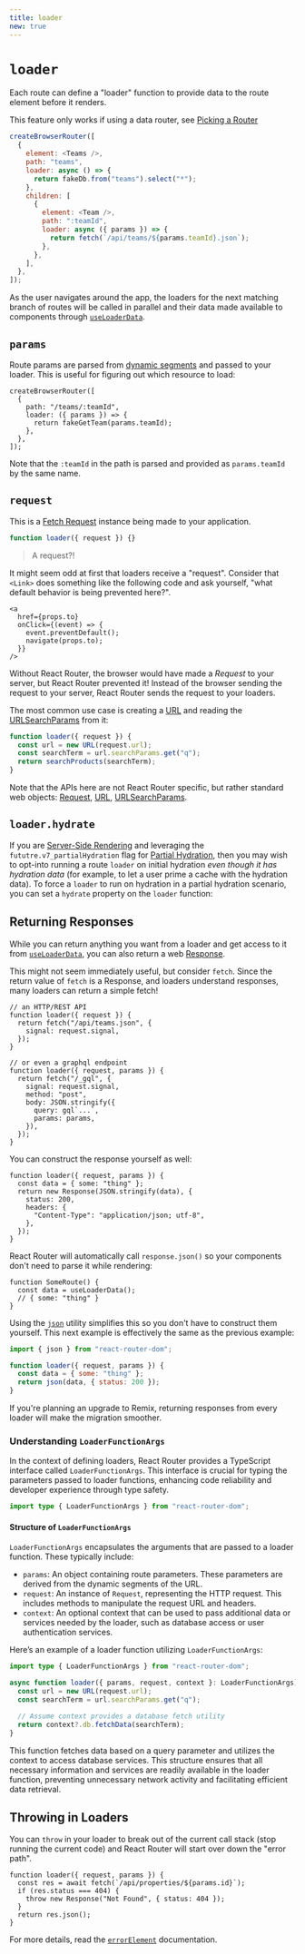 ```yaml
---
title: loader
new: true
---
```


# `loader`

Each route can define a "loader" function to provide data to the route element before it renders.

<docs-warning>This feature only works if using a data router, see [Picking a Router][pickingarouter]</docs-warning>

```js [5-7,12-14]
createBrowserRouter([
  {
    element: <Teams />,
    path: "teams",
    loader: async () => {
      return fakeDb.from("teams").select("*");
    },
    children: [
      {
        element: <Team />,
        path: ":teamId",
        loader: async ({ params }) => {
          return fetch(`/api/teams/${params.teamId}.json`);
        },
      },
    ],
  },
]);
```

As the user navigates around the app, the loaders for the next matching branch of routes will be called in parallel and their data made available to components through [`useLoaderData`][useloaderdata].

## `params`

Route params are parsed from [dynamic segments][dynamicsegments] and passed to your loader. This is useful for figuring out which resource to load:

```tsx
createBrowserRouter([
  {
    path: "/teams/:teamId",
    loader: ({ params }) => {
      return fakeGetTeam(params.teamId);
    },
  },
]);
```

Note that the `:teamId` in the path is parsed and provided as `params.teamId` by the same name.

## `request`

This is a [Fetch Request][request] instance being made to your application.

```jsx
function loader({ request }) {}
```

> A request?!

It might seem odd at first that loaders receive a "request". Consider that `<Link>` does something like the following code and ask yourself, "what default behavior is being prevented here?".

```tsx [4]
<a
  href={props.to}
  onClick={(event) => {
    event.preventDefault();
    navigate(props.to);
  }}
/>
```

Without React Router, the browser would have made a <i>Request</i> to your server, but React Router prevented it! Instead of the browser sending the request to your server, React Router sends the request to your loaders.

The most common use case is creating a [URL][url] and reading the [URLSearchParams][urlsearchparams] from it:

```jsx
function loader({ request }) {
  const url = new URL(request.url);
  const searchTerm = url.searchParams.get("q");
  return searchProducts(searchTerm);
}
```

Note that the APIs here are not React Router specific, but rather standard web objects: [Request][request], [URL][url], [URLSearchParams][urlsearchparams].

## `loader.hydrate`

If you are [Server-Side Rendering][ssr] and leveraging the `fututre.v7_partialHydration` flag for [Partial Hydration][partialhydration], then you may wish to opt-into running a route `loader` on initial hydration _even though it has hydration data_ (for example, to let a user prime a cache with the hydration data). To force a `loader` to run on hydration in a partial hydration scenario, you can set a `hydrate` property on the `loader` function:

## Returning Responses

While you can return anything you want from a loader and get access to it from [`useLoaderData`][useloaderdata], you can also return a web [Response][response].

This might not seem immediately useful, but consider `fetch`. Since the return value of `fetch` is a Response, and loaders understand responses, many loaders can return a simple fetch!

```tsx
// an HTTP/REST API
function loader({ request }) {
  return fetch("/api/teams.json", {
    signal: request.signal,
  });
}

// or even a graphql endpoint
function loader({ request, params }) {
  return fetch("/_gql", {
    signal: request.signal,
    method: "post",
    body: JSON.stringify({
      query: gql`...`,
      params: params,
    }),
  });
}
```

You can construct the response yourself as well:

```tsx [3-8]
function loader({ request, params }) {
  const data = { some: "thing" };
  return new Response(JSON.stringify(data), {
    status: 200,
    headers: {
      "Content-Type": "application/json; utf-8",
    },
  });
}
```

React Router will automatically call `response.json()` so your components don't need to parse it while rendering:

```tsx
function SomeRoute() {
  const data = useLoaderData();
  // { some: "thing" }
}
```

Using the [`json`][json] utility simplifies this so you don't have to construct them yourself. This next example is effectively the same as the previous example:

```jsx
import { json } from "react-router-dom";

function loader({ request, params }) {
  const data = { some: "thing" };
  return json(data, { status: 200 });
}
```

If you're planning an upgrade to Remix, returning responses from every loader will make the migration smoother.

### Understanding `LoaderFunctionArgs`

In the context of defining loaders, React Router provides a TypeScript interface called `LoaderFunctionArgs`. This interface is crucial for typing the parameters passed to loader functions, enhancing code reliability and developer experience through type safety.

```typescript
import type { LoaderFunctionArgs } from "react-router-dom";
```

#### Structure of `LoaderFunctionArgs`

`LoaderFunctionArgs` encapsulates the arguments that are passed to a loader function. These typically include:

- `params`: An object containing route parameters. These parameters are derived from the dynamic segments of the URL.
- `request`: An instance of `Request`, representing the HTTP request. This includes methods to manipulate the request URL and headers.
- `context`: An optional context that can be used to pass additional data or services needed by the loader, such as database access or user authentication services.

Here’s an example of a loader function utilizing `LoaderFunctionArgs`:

```typescript
import type { LoaderFunctionArgs } from "react-router-dom";

async function loader({ params, request, context }: LoaderFunctionArgs) {
  const url = new URL(request.url);
  const searchTerm = url.searchParams.get("q");

  // Assume context provides a database fetch utility
  return context?.db.fetchData(searchTerm);
}
```

This function fetches data based on a query parameter and utilizes the context to access database services. This structure ensures that all necessary information and services are readily available in the loader function, preventing unnecessary network activity and facilitating efficient data retrieval.

## Throwing in Loaders

You can `throw` in your loader to break out of the current call stack (stop running the current code) and React Router will start over down the "error path".

```tsx [4]
function loader({ request, params }) {
  const res = await fetch(`/api/properties/${params.id}`);
  if (res.status === 404) {
    throw new Response("Not Found", { status: 404 });
  }
  return res.json();
}
```

For more details, read the [`errorElement`][errorelement] documentation.

[dynamicsegments]: ./route#dynamic-segments
[request]: https://developer.mozilla.org/en-US/docs/Web/API/Request
[response]: https://developer.mozilla.org/en-US/docs/Web/API/Response
[url]: https://developer.mozilla.org/en-US/docs/Web/API/URL
[urlsearchparams]: https://developer.mozilla.org/en-US/docs/Web/API/URLSearchParams
[migratingtoremix]: ../guides/migrating-to-remix
[useloaderdata]: ../hooks/use-loader-data
[json]: ../fetch/json
[errorelement]: ./error-element
[pickingarouter]: ../routers/picking-a-router
[ssr]: ../guides/ssr
[partialhydration]: ../routers/create-browser-router#partial-hydration-data
